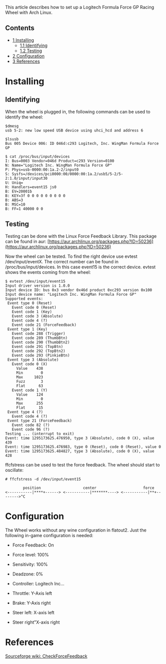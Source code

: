 This article describes how to set up a Logitech Formula Force GP Racing Wheel with Arch Linux.

## Contents

*   [1 Installing](#Installing)
    *   [1.1 Identifying](#Identifying)
    *   [1.2 Testing](#Testing)
*   [2 Configuration](#Configuration)
*   [3 References](#References)

# Installing

## Identifying

When the wheel is plugged in, the following commands can be used to identify the wheel:

```
$dmesg
usb 5-2: new low speed USB device using uhci_hcd and address 6

```

```
$lsusb
Bus 005 Device 006: ID 046d:c293 Logitech, Inc. WingMan Formula Force GP

```

```
$ cat /proc/bus/input/devices
I: Bus=0003 Vendor=046d Product=c293 Version=0100
N: Name="Logitech Inc. WingMan Formula Force GP"
P: Phys=usb-0000:00:1a.2-2/input0
S: Sysfs=/devices/pci0000:00/0000:00:1a.2/usb5/5-2/5-2:1.0/input/input30
U: Uniq=
H: Handlers=event15 js0 
B: EV=20001b
B: KEY=3f 0 0 0 0 0 0 0 0 0
B: ABS=3
B: MSC=10
B: FF=1 40000 0 0

```

## Testing

Testing can be done with the Linux Force Feedback Library. This package can be found in aur: [https://aur.archlinux.org/packages.php?ID=50236](https://aur.archlinux.org/packages.php?ID=50236)

Now the wheel can be tested. To find the right device use evtest /dev/input/eventX. The correct number can be found in /proc/bus/input/devices. In this case event15 is the correct device. evtest shows the events coming from the wheel:

```
$ evtest /dev/input/event15
Input driver version is 1.0.0
Input device ID: bus 0x3 vendor 0x46d product 0xc293 version 0x100
Input device name: "Logitech Inc. WingMan Formula Force GP"
Supported events:
 Event type 0 (Reset)
   Event code 0 (Reset)
   Event code 1 (Key)
   Event code 3 (Absolute)
   Event code 4 (?)
   Event code 21 (ForceFeedback)
 Event type 1 (Key)
   Event code 288 (Trigger)
   Event code 289 (ThumbBtn)
   Event code 290 (ThumbBtn2)
   Event code 291 (TopBtn)
   Event code 292 (TopBtn2)
   Event code 293 (PinkieBtn)
 Event type 3 (Absolute)
   Event code 0 (X)
     Value    438
     Min        0
     Max     1023
     Fuzz       3
     Flat      63
   Event code 1 (Y)
     Value    124
     Min        0
     Max      255
     Flat      15
 Event type 4 (?)
   Event code 4 (?)
 Event type 21 (ForceFeedback)
   Event code 82 (?)
   Event code 96 (?)
Testing ... (interrupt to exit)
Event: time 1295173625.476950, type 3 (Absolute), code 0 (X), value 439
Event: time 1295173625.476983, type 0 (Reset), code 0 (Reset), value 0
Event: time 1295173625.484827, type 3 (Absolute), code 0 (X), value 428

```

ffcfstress can be used to test the force feedback. The wheel should start to oscillate:

```
# ffcfstress -d /dev/input/event15

        position                   center                     force
<-----------|****+------> <-----------|*******----> <-----------|**+-------->^C

```

# Configuration

The Wheel works without any wine configuration in flatout2\. Just the following in-game configuration is needed:

*   Force Feedback: On
*   Force level: 100%
*   Sensitivity: 100%
*   Deadzone: 0%
*   Controller: Logitech Inc...

*   Throttle: Y-Axis left
*   Brake: Y-Axis right
*   Steer left: X-axis left
*   Steer right"X-axis right

# References

[Sourceforge wiki: CheckForceFeedback](http://sourceforge.net/apps/mediawiki/libff/index.php?title=CheckForceFeedback)